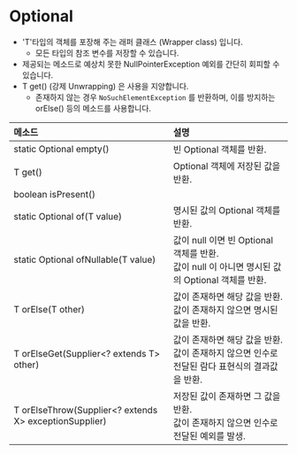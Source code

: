 # Optional
- 'T'타입의 객체를 포장해 주는 래퍼 클래스 (Wrapper class) 입니다.
    - 모든 타입의 참조 변수를 저장할 수 있습니다.
- 제공되는 메소드로 예상치 못한 NullPointerException 예외를 간단히 회피할 수 있습니다.
- T get() (강제 Unwrapping) 은 사용을 지양합니다.
    - 존재하지 않는 경우 `NoSuchElementException` 를 반환하며, 이를 방지하는 orElse() 등의 메소드를 사용합니다.

| 메소드                                                 | 설명                                                         |
| :----------------------------------------------------- | :----------------------------------------------------------- |
| static Optional empty()                                | 빈 Optional 객체를 반환.                                     |
| T get()                                                | Optional 객체에 저장된 값을 반환.                            |
| boolean isPresent()                                    |                                                              |
| static Optional of(T value)                            | 명시된 값의 Optional 객체를 반환.                            |
| static Optional ofNullable(T value)                    | 값이 null 이면 빈 Optional 객체를 반환.<br />값이 null 이 아니면 명시된 값의 Optional 객체를 반환. |
| T orElse(T other)                                      | 값이 존재하면 해당 값을 반환.<br />값이 존재하지 않으면 명시된 값을 반환. |
| T orElseGet(Supplier<? extends T> other)               | 값이 존재하면 해당 값을 반환.<br />값이 존재하지 않으면 인수로 전달된 람다 표현식의 결과값을 반환. |
| T orElseThrow(Supplier<? extends X> exceptionSupplier) | 저장된 값이 존재하면 그 값을 반환.<br />값이 존재하지 않으면 인수로 전달된 예외를 발생. |


